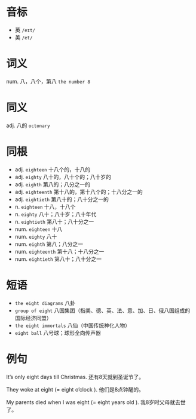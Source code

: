 # 音标

- 英 `/eɪt/`
- 美 `/et/`

# 词义

num. 八，八个，第八
`the number 8`

# 同义

adj. 八的
`octonary`

# 同根

- adj. `eighteen` 十八个的，十八的
- adj. `eighty` 八十的，八十个的；八十岁的
- adj. `eighth` 第八的；八分之一的
- adj. `eighteenth` 第十八的，第十八个的；十八分之一的
- adj. `eightieth` 第八十的；八十分之一的
- n. `eighteen` 十八，十八个
- n. `eighty` 八十；八十岁；八十年代
- n. `eightieth` 第八十；八十分之一
- num. `eighteen` 十八
- num. `eighty` 八十
- num. `eighth` 第八；八分之一
- num. `eighteenth` 第十八；十八分之一
- num. `eightieth` 第八十；八十分之一

# 短语

- `the eight diagrams` 八卦
- `group of eight` 八国集团（指美、德、英、法、意、加、日、俄八国组成的国际经济同盟）
- `the eight immortals` 八仙（中国传统神化人物）
- `eight ball` 八号球；球形全向传声器

# 例句

It’s only eight days till Christmas.
还有8天就到圣诞节了。

They woke at eight (= eight o’clock ).
他们是8点钟醒的。

My parents died when I was eight (= eight years old ).
我8岁时父母就去世了。


